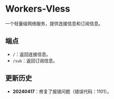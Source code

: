 # Workers-Vless

一个轻量级网络服务，提供连接信息和订阅信息。

## 端点

- `/`：返回连接信息。
- `/sub`：返回订阅信息。

## 更新历史

- **20240417**：修复了报错问题（错误代码：1101）。
